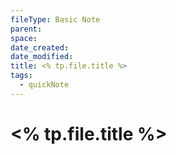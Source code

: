 ```yaml
---
fileType: Basic Note
parent: 
space: 
date_created: 
date_modified: 
title: <% tp.file.title %>
tags:
  - quickNote
---
```

# <% tp.file.title %>
